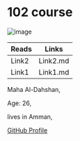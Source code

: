 # 102 course

![image](https://akm-img-a-in.tosshub.com/indiatoday/images/story/202012/chris-ried-ieic5Tq8YMk-unsplas_1200x768.jpeg?bEhcYQAShJnLf0Mtu4JYq8YzICfhz2rB&size=770:433)





| Reads        | Links            |
| -------------| -----------------|
| Link2        |   Link2.md       |
| Link1        | Link1.md         |












Maha Al-Dahshan,

Age: 26,

lives in Amman,



[GitHub Profile](https://github.com/mahadahshan11)